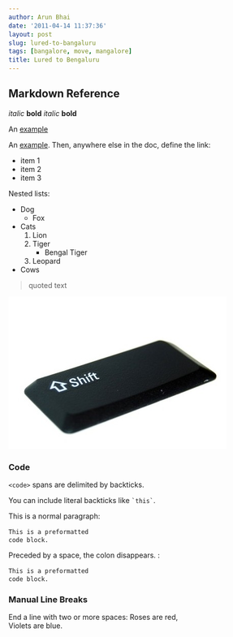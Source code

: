 ```yaml
---
author: Arun Bhai
date: '2011-04-14 11:37:36'
layout: post
slug: lured-to-bangaluru
tags: [bangalore, move, mangalore]
title: Lured to Bengaluru
---
```


Markdown Reference
-----------------------

*italic*   **bold**
_italic_   __bold__

An [example](http://url.com/ "Title")

An [example][id]. Then, anywhere
else in the doc, define the link:

   [id]: http://example.com/  "Title"
   
   

* item 1
* item 2
* item 3

Nested lists:

*   Dog
    * Fox
*   Cats
    1.  Lion
    2.  Tiger
        * Bengal Tiger
    3.  Leopard
*   Cows

> quoted text

<img src="/blog/img/shift-key.jpg" width="430" height="300" alt="Shift key" title="Shift key (photo by www.garrisonphoto.org/sxc)" class="alignright"/>

### Code

`<code>` spans are delimited
by backticks.

You can include literal backticks
like `` `this` ``.

This is a normal paragraph:

    This is a preformatted
    code block.

Preceded by a space, the colon
disappears. :

    This is a preformatted
    code block.
    
### Manual Line Breaks

End a line with two or more spaces:
Roses are red,  
Violets are blue.  
